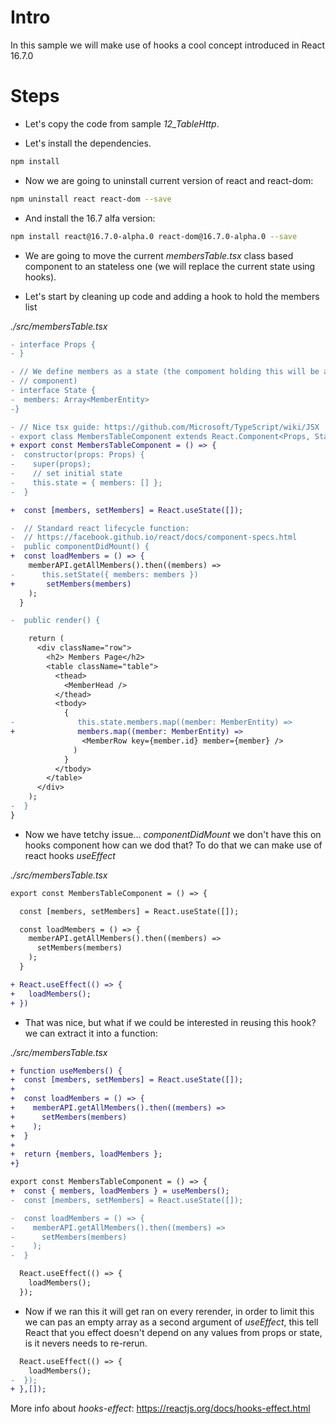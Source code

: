 # Intro

In this sample we will make use of hooks a cool concept introduced in React 16.7.0

# Steps

- Let's copy the code from sample *12_TableHttp*.

- Let's install the dependencies.

```bash
npm install
```

- Now we are going to uninstall current version of react and react-dom:

```bash
npm uninstall react react-dom --save
```

- And install the 16.7 alfa version:

```bash
npm install react@16.7.0-alpha.0 react-dom@16.7.0-alpha.0 --save
```

- We are going to move the current _membersTable.tsx_ class based component to an
stateless one (we will replace the current state using hooks).

- Let's start by cleaning up code and adding a hook to hold the members list

_./src/membersTable.tsx_

```diff
- interface Props {
- }

- // We define members as a state (the compoment holding this will be a container
- // component)
- interface State {
-  members: Array<MemberEntity>
-}

- // Nice tsx guide: https://github.com/Microsoft/TypeScript/wiki/JSX
- export class MembersTableComponent extends React.Component<Props, State> {
+ export const MembersTableComponent = () => {
-  constructor(props: Props) {
-    super(props);
-    // set initial state
-    this.state = { members: [] };
-  }

+  const [members, setMembers] = React.useState([]);

-  // Standard react lifecycle function:
-  // https://facebook.github.io/react/docs/component-specs.html
-  public componentDidMount() {
+  const loadMembers = () => {  
    memberAPI.getAllMembers().then((members) =>
-      this.setState({ members: members })
+       setMembers(members)
    );
  }

-  public render() {

    return (
      <div className="row">
        <h2> Members Page</h2>
        <table className="table">
          <thead>
            <MemberHead />
          </thead>
          <tbody>
            {
-              this.state.members.map((member: MemberEntity) =>
+              members.map((member: MemberEntity) =>
                <MemberRow key={member.id} member={member} />
              )
            }
          </tbody>
        </table>
      </div>
    );
-  }
}
```

- Now we have tetchy issue... _componentDidMount_ we don't have this on hooks component
how can we dod that? To do that we can make use of react hooks _useEffect_

_./src/membersTable.tsx_

```diff
export const MembersTableComponent = () => {

  const [members, setMembers] = React.useState([]);

  const loadMembers = () => {  
    memberAPI.getAllMembers().then((members) =>
      setMembers(members)
    );
  }

+ React.useEffect(() => {
+   loadMembers();
+ })
```

- That was nice, but what if we could be interested in reusing this hook? we can extract it 
into a function:

_./src/membersTable.tsx_

```diff
+ function useMembers() {
+  const [members, setMembers] = React.useState([]);
+
+  const loadMembers = () => {  
+    memberAPI.getAllMembers().then((members) =>
+      setMembers(members)
+    );
+  }
+
+  return {members, loadMembers };
+}

export const MembersTableComponent = () => {
+  const { members, loadMembers } = useMembers();
-  const [members, setMembers] = React.useState([]);

-  const loadMembers = () => {  
-    memberAPI.getAllMembers().then((members) =>
-      setMembers(members)
-    );
-  }

  React.useEffect(() => {
    loadMembers();
  });
```

- Now if we ran this it will get ran on every rerender, in order to limit this we can
pas an empty array as a second argument of _useEffect_, this tell React that you effect
doesn't depend on any values from props or state, is it nevers needs to re-rerun.

```diff
  React.useEffect(() => {
    loadMembers();
-  });
+ },[]);

```
More info about _hooks-effect_: https://reactjs.org/docs/hooks-effect.html